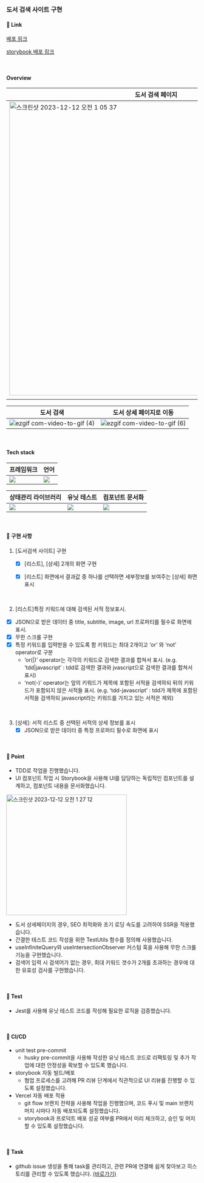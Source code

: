 ### 도서 검색 사이트 구현

#### 🔗 Link

[배포 링크](https://search-books-teal.vercel.app/)

[storybook 배포 링크](https://65711c31c75b0cdd89f3a670-afhmbszezz.chromatic.com/?path=/story/fallbacks-nodatafallback--with-text)

<br/>

#### Overview

| 도서 검색 페이지                                                                                                                                               | 도서 상세 페이지                                                                                                                                               |
| -------------------------------------------------------------------------------------------------------------------------------------------------------------- | -------------------------------------------------------------------------------------------------------------------------------------------------------------- |
| <img width="773" alt="스크린샷 2023-12-12 오전 1 05 37" src="https://github.com/Gayun00/widget/assets/67543454/352aed67-5b0e-4cf6-be58-fae875702854"> | <img width="713" alt="스크린샷 2023-12-12 오전 1 07 21" src="https://github.com/Gayun00/widget/assets/67543454/89ffbd3c-53cd-4854-bdbf-a9b3791e5b99"> |
|                                                                                                                                                                |

| 도서 검색                                                                                                             | 도서 상세 페이지로 이동     |
| ------------------------ | ---------------------------- | 
| ![ezgif com-video-to-gif (4)](https://github.com/Gayun00/widget/assets/67543454/a09739b0-15e9-44b2-b721-bd8df8209a16) | ![ezgif com-video-to-gif (6)](https://github.com/Gayun00/widget/assets/67543454/0640bc06-911a-4b97-b16a-4b5efb2a929e) |     |

<br/>

#### Tech stack

| 프레임워크       | 언어      |
| ---------------------------------------------------------------------------------------------------------------------- | ------------------------------------------------------------------------------------------------------------------------- |
| <img src="https://img.shields.io/badge/React-61DAFB?style=for-the-badge&logo=React&logoColor=white&style=flat&border"> | <img src="https://img.shields.io/badge/Typescript-3178C6?style=for-the-badge&logo=Typescript&style=flat&logoColor=white"> |

| 상태관리 라이브러리         | 유닛 테스트   | 컴포넌트 문서화           |
| -------------------------------- | -------------- | ---------------------- | 
| <img src="https://img.shields.io/badge/React_Query-FF4154?style=for-the-badge&style=flat&logo=ReactQuery&logoColor=white&border"> | <img src="https://img.shields.io/badge/Jest-C21325?style=for-the-badge&logo=Jest&style=fla&logoColor=white&border"> | <img src="https://img.shields.io/badge/storybook-FF4785?style=for-the-badge&logo=storybook&style=flat&logoColor=white&border"> |     |

<br/>

#### 📒 구현 사항

1. [도서검색 사이트] 구현
   - [x] [리스트], [상세] 2개의 화면 구현
   - [x] [리스트] 화면에서 결과값 중 하나를 선택하면 세부정보를 보여주는 [상세] 화면 표시
         

<br/>

2. [리스트]특정 키워드에 대해 검색된 서적 정보표시. 
  - [x] JSON으로 받은 데이터 중 title, subtitle, image, url 프로퍼티를 필수로 화면에 표시. 
  - [x] 무한 스크롤 구현
  - [x] 특정 키워드를 입력받을 수 있도록 함 키워드는 최대 2개이고 ‘or’ 와 ‘not’ operator로
   구분 
    - ‘or(|)’ operator는 각각의 키워드로 검색한 결과를 합쳐서 표시. (e.g. ‘tdd|javascript’ : tdd로 검색한 결과와 jvascript으로 검색한 결과를 합쳐서 표시) 
    - ‘not(-)’ operator는 앞의 키워드가 제목에 포함된 서적을 검색하되 뒤의 키워드가 포함되지
   않은 서적들 표시. (e.g. ‘tdd-javascript’ : tdd가 제목에 포함된 서적을 검색하되
   javascript라는 키워드를 가지고 있는 서적은 제외)

<br/>

3. [상세]: 서적 리스트 중 선택된 서적의 상세 정보를 표시
   - [x] JSON으로 받은 데이터 중 특정 프로퍼티 필수로 화면에 표시

<br/>

#### 📒 Point

- TDD로 작업을 진행했습니다.
- UI 컴포넌트 작업 시 Storybook을 사용해 UI를 담당하는 독립적인 컴포넌트를 설계하고, 컴포넌트 내용을 문서화했습니다.

<img width="317" alt="스크린샷 2023-12-12 오전 1 27 12" src="https://github.com/Gayun00/widget/assets/67543454/5a8f033a-4663-4991-8852-e28850834184">

- 도서 상세페이지의 경우, SEO 최적화와 초기 로딩 속도를 고려하여 SSR을 적용했습니다.
- 간결한 테스트 코드 작성을 위한 TestUtils 함수를 정의해 사용했습니다.
- useInfiniteQuery와 useIntersectionObserver 커스텀 훅을 사용해 무한 스크롤 기능을 구현했습니다.
- 검색어 입력 시 검색어가 없는 경우, 최대 키워드 갯수가 2개를 초과하는 경우에 대한 유효성 검사를 구현했습니다.



<br/>

#### 🧪 Test

- Jest를 사용해 유닛 테스트 코드를 작성해 필요한 로직을 검증했습니다.

<br/>

#### 📒 CI/CD

- unit test pre-commit
  - husky pre-commit을 사용해 작성한 유닛 테스트 코드로 리팩토링 및 추가 작업에 대한 안정성을 확보할 수 있도록 했습니다.
- storybook 자동 빌드/배포
  - 협업 프로세스를 고려해 PR 리뷰 단계에서 직관적으로 UI 리뷰를 진행할 수 있도록 설정했습니다.
- Vercel 자동 배포 적용
  - git flow 브랜치 전략을 사용해 작업을 진행했으며, 코드 푸시 및 main 브랜치 머지 시마다 자동 배포되도록 설정했습니다.
  - storybook과 프로덕트 배포 성공 여부를 PR에서 미리 체크하고, 승인 및 머지할 수 있도록 설정했습니다.

<br/>

#### 📒 Task

- github issue 생성을 통해 task를 관리하고, 관련 PR에 연결해 쉽게 찾아보고 히스토리를 관리할 수 있도록 했습니다. [(바로가기)](https://github.com/Gayun00/search-books/issues?q=is%3Aissue+is%3Aclosed)
